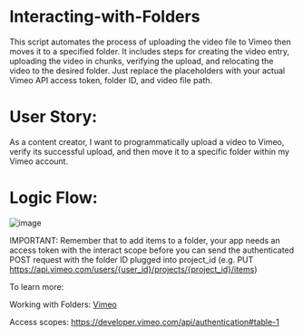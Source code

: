 # Interacting-with-Folders
This script automates the process of uploading the video file to Vimeo then moves it to a specified folder. It includes steps for creating the video entry, uploading the video in chunks, verifying the upload, and relocating the video to the desired folder. Just replace the placeholders with your actual Vimeo API access token, folder ID, and video file path.

# User Story:
As a content creator, I want to programmatically upload a video to Vimeo, verify its successful upload, and then move it to a specific folder within my Vimeo account.
# Logic Flow:
![image](https://github.com/josev2046/Interacting-with-Folders/assets/15835851/295601f6-716f-470c-93b0-d70b5eb06e15)

IMPORTANT: Remember that to add items to a folder, your app needs an access token with the interact scope before you can send the authenticated POST request with the folder ID plugged into project_id (e.g. PUT https://api.vimeo.com/users/{user_id}/projects/{project_id}/items)

To learn more:

Working with Folders: [Vimeo ](https://developer.vimeo.com/api/guides/folders)

Access scopes: https://developer.vimeo.com/api/authentication#table-1
